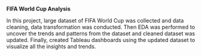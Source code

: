 
**FIFA World Cup Analysis**

In this project, large dataset of FIFA World Cup was collected and data cleaning, data transformation was conducted. 
Then EDA was performed to uncover the trends and patterns from the dataset and cleaned dataset was updated.
Finally, created Tableau dashboards using the updated dataset to visualize all the insights and trends.
